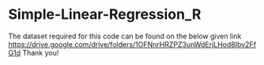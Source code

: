# Simple-Linear-Regression_R

The dataset required for this code can be found on the below given link
https://drive.google.com/drive/folders/1OFNnrHRZPZ3unWdErjLHod8Ibv2FfG1d
Thank you!

